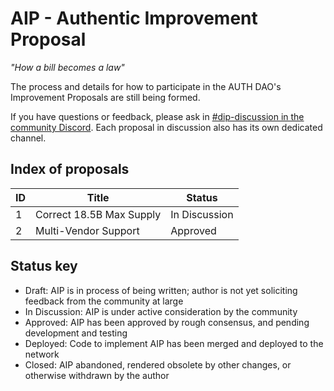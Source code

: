 # AIP - Authentic Improvement Proposal

_"How a bill becomes a law"_

The process and details for how to participate in the AUTH DAO's Improvement Proposals are still being formed.

If you have questions or feedback, please ask in [#dip-discussion in the community Discord](https://discord.gg/U2FnxTmNed). Each proposal in discussion also has its own dedicated channel.

## Index of proposals

| ID | Title | Status |
| -- | ----- | ------ |
| 1  | Correct 18.5B Max Supply | In Discussion |
| 2  | Multi-Vendor Support | Approved |

## Status key

* Draft: AIP is in process of being written; author is not yet soliciting feedback from the community at large
* In Discussion: AIP is under active consideration by the community
* Approved: AIP has been approved by rough consensus, and pending development and testing
* Deployed: Code to implement AIP has been merged and deployed to the network
* Closed: AIP abandoned, rendered obsolete by other changes, or otherwise withdrawn by the author
